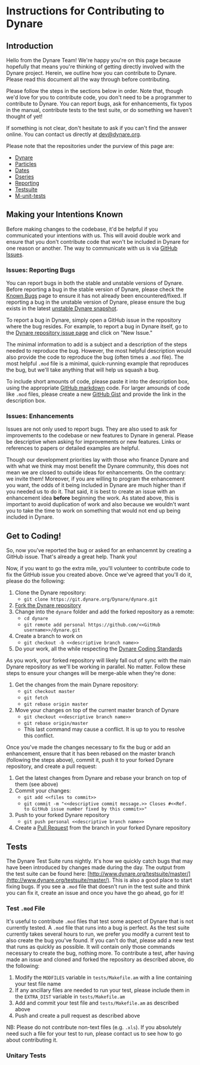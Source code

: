 # Instructions for Contributing to Dynare

## Introduction

Hello from the Dynare Team! We're happy you're on this page because hopefully that means you're thinking of getting directly involved with the Dynare project. Herein, we outline how you can contribute to Dynare. Please read this document all the way through before contributing.

Please follow the steps in the sections below in order. Note that, though we'd love for you to contribute code, you don't need to be a programmer to contribute to Dynare. You can report bugs, ask for enhancements, fix typos in the manual, contribute tests to the test suite, or do something we haven't thought of yet!

If something is not clear, don't hesitate to ask if you can't find the answer online. You can contact us directly at [dev@dynare.org](mailto:dev@dynare.org).

Please note that the repositories under the purview of this page are:

* [Dynare](https://git.dynare.org/Dynare/dynare)
* [Particles](https://git.dynare.org/Dynare/particles)
* [Dates](https://git.dynare.org/Dynare/dates)
* [Dseries](https://git.dynare.org/Dynare/dseries)
* [Reporting](https://git.dynare.org/Dynare/reporting)
* [Testsuite](https://git.dynare.org/Dynare/testsuite)
* [M-unit-tests](https://git.dynare.org/Dynare/m-unit-tests)

## Making your Intentions Known

Before making changes to the codebase, it'd be helpful if you communicated your intentions with us. This will avoid double work and ensure that you don't contribute code that won't be included in Dynare for one reason or another. The way to communicate with us is via [GitHub Issues](https://guides.github.com/features/issues/).

### Issues: Reporting Bugs

You can report bugs in both the stable and unstable versions of Dynare. Before reporting a bug in the stable version of Dynare, please check the [Known Bugs](http://www.dynare.org/DynareWiki/KnownBugs) page to ensure it has not already been encountered/fixed. If reporting a bug in the unstable version of Dynare, please ensure the bug exists in the latest [unstable Dynare snapshot](http://www.dynare.org/download/dynare-unstable).

To report a bug in Dynare, simply open a GitHub issue in the repository where the bug resides. For example, to report a bug in Dynare itself, go to the [Dynare repository issue page](https://git.dynare.org/Dynare/dynare/issues) and click on "New Issue."

The minimal information to add is a subject and a description of the steps needed to reproduce the bug. However, the most helpful description would also provide the code to reproduce the bug (often times a `.mod` file). The most helpful `.mod` file is a minimal, quick-running example that reproduces the bug, but we'll take anything that will help us squash a bug.

To include short amounts of code, please paste it into the description box, using the appropriate [GitHub markdown](https://help.github.com/articles/github-flavored-markdown/) code. For larger amounds of code like `.mod` files, please create a new [GitHub Gist](https://gist.github.com) and provide the link in the description box.

### Issues: Enhancements

Issues are not only used to report bugs. They are also used to ask for improvements to the codebase or new features to Dynare in general. Please be descriptive when asking for improvements or new features. Links or references to papers or detailed examples are helpful.

Though our development priorities lay with those who finance Dynare and with what we think may most benefit the Dynare community, this does not mean we are closed to outside ideas for enhancements. On the contrary: we invite them! Moreover, if you are willing to program the enhancement you want, the odds of it being included in Dynare are much higher than if you needed us to do it. That said, it is best to create an issue with an enhancement idea **before** beginning the work. As stated above, this is important to avoid duplication of work and also because we wouldn't want you to take the time to work on something that would not end up being included in Dynare.

## Get to Coding!

So, now you've reported the bug or asked for an enhancemnt by creating a GitHub issue. That's already a great help. Thank you!

Now, if you want to go the extra mile, you'll volunteer to contribute code to fix the GitHub issue you created above. Once we've agreed that you'll do it, please do the following:

1. Clone the Dynare repository:
   * `git clone https://git.dynare.org/Dynare/dynare.git`
1. [Fork the Dynare repository](https://help.github.com/articles/fork-a-repo)
1. Change into the `dynare` folder and add the forked repository as a remote:
   * `cd dynare`
   * `git remote add personal https://github.com/<<GitHub username>>/dynare.git`
1. Create a branch to work on
   * `git checkout -b <<descriptive branch name>>`
1. Do your work, all the while respecting the [Dynare Coding Standards](http://www.dynare.org/DynareWiki/CodingStandards)

As you work, your forked repository will likely fall out of sync with the main Dynare repository as we'll be working in parallel. No matter. Follow these steps to ensure your changes will be merge-able when they're done:

1. Get the changes from the main Dynare repository:
   * `git checkout master`
   * `git fetch`
   * `git rebase origin master`
1. Move your changes on top of the current master branch of Dynare
   * `git checkout <<descriptive branch name>>`
   * `git rebase origin/master`
   * This last command may cause a conflict. It is up to you to resolve this conflict.

Once you've made the changes necessary to fix the bug or add an enhancement, ensure that it has been rebased on the master branch (following the steps above), commit it, push it to your forked Dynare repository, and create a pull request:

1. Get the latest changes from Dynare and rebase your branch on top of them (see above)
1. Commit your changes:
   * `git add <<files to commit>>`
   * `git commit -m "<<descriptive commit message.>> Closes #<<Ref. to GitHub issue number fixed by this commit>>"`
1. Push to your forked Dynare repository
   * `git push personal <<descriptive branch name>>`
1. Create a [Pull Request](https://help.github.com/articles/creating-a-pull-request/) from the branch in your forked Dynare repository

## Tests

The Dynare Test Suite runs nightly. It's how we quickly catch bugs that may have been introduced by changes made during the day. The output from the test suite can be found here: [http://www.dynare.org/testsuite/master/](http://www.dynare.org/testsuite/master/). This is also a good place to start fixing bugs. If you see a `.mod` file that doesn't run in the test suite and think you can fix it, create an issue and once you have the go ahead, go for it!

### Test `.mod` File

It's useful to contribute `.mod` files that test some aspect of Dynare that is not currently tested. A `.mod` file that runs into a bug is perfect. As the test suite currently takes several hours to run, we prefer you modify a current test to also create the bug you've found. If you can't do that, please add a new test that runs as quickly as possible. It will contain only those commands necessary to create the bug, nothing more. To contribute a test, after having made an issue and cloned and forked the repository as described above, do the following:

1. Modify the `MODFILES` variable in `tests/Makefile.am` with a line containing your test file name
1. If any ancillary files are needed to run your test, please include them in the `EXTRA_DIST` variable in `tests/Makefile.am`
1. Add and commit your test file and `tests/Makefile.am` as described above
1. Push and create a pull request as described above

NB: Please do not contribute non-text files (e.g. `.xls`). If you absolutely need such a file for your test to run, please contact us to see how to go about contributing it.

### Unitary Tests
